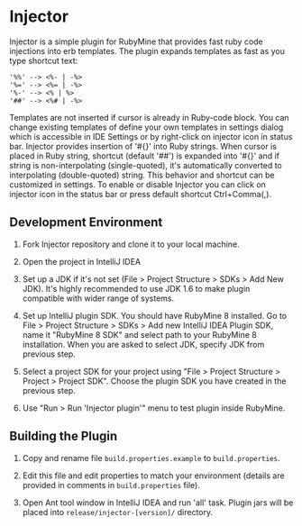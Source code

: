 Injector
========

Injector is a simple plugin for RubyMine that provides fast ruby code
injections into erb templates. The plugin expands templates as fast as you
type shortcut text:

    '%%' --> <%- | -%>
    '%=' --> <%= | -%>
    '%-' --> <% | %>
    '##' --> <%# | -%>

Templates are not inserted if cursor is already in Ruby-code block. You can
change existing templates of define your own templates in settings dialog which
is accessible in IDE Settings or by right-click on injector icon in status bar.
Injector provides insertion of '#{}' into Ruby strings. When cursor is placed
in Ruby string, shortcut (default '##') is expanded into '#{}' and if string
is non-interpolating (single-quoted), it's automatically converted to
interpolating (double-quoted) string. This behavior and shortcut can be
customized in settings.
To enable or disable Injector you can click on injector icon in the status bar
or press default shortcut Ctrl+Comma(,).


## Development Environment

1. Fork Injector repository and clone it to your local machine.

2. Open the project in IntelliJ IDEA

3. Set up a JDK if it's not set (File > Project Structure > SDKs > Add New JDK).
   It's highly recommended to use JDK 1.6 to make plugin compatible with wider
   range of systems.

4. Set up IntelliJ plugin SDK. You should have RubyMine 8 installed.
   Go to File > Project Structure > SDKs > Add new IntelliJ IDEA Plugin SDK,
   name it "RubyMine 8 SDK" and select path to your RubyMine 8 installation.
   When you are asked to select JDK, specify JDK from previous step.

5. Select a project SDK for your project using "File > Project Structure >
   Project > Project SDK". Choose the plugin SDK you have created in the
   previous step.

6. Use "Run > Run 'Injector plugin'" menu to test plugin inside RubyMine.


## Building the Plugin

1. Copy and rename file `build.properties.example` to `build.properties`.

2. Edit this file and edit properties to match your environment (details are
   provided in comments in `build.properties` file).

3. Open Ant tool window in IntelliJ IDEA and run 'all' task. Plugin jars will
   be placed into `release/injector-[version]/` directory.
